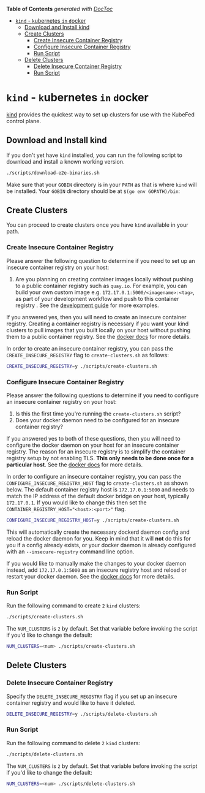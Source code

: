 <!-- START doctoc generated TOC please keep comment here to allow auto update -->
<!-- DON'T EDIT THIS SECTION, INSTEAD RE-RUN doctoc TO UPDATE -->
**Table of Contents**  *generated with [DocToc](https://github.com/thlorenz/doctoc)*

- [`kind` - `k`ubernetes `in` `d`ocker](#kind---kubernetes-in-docker)
  - [Download and Install kind](#download-and-install-kind)
  - [Create Clusters](#create-clusters)
    - [Create Insecure Container Registry](#create-insecure-container-registry)
    - [Configure Insecure Container Registry](#configure-insecure-container-registry)
    - [Run Script](#run-script)
  - [Delete Clusters](#delete-clusters)
    - [Delete Insecure Container Registry](#delete-insecure-container-registry)
    - [Run Script](#run-script-1)

<!-- END doctoc generated TOC please keep comment here to allow auto update -->

# `kind` - `k`ubernetes `in` `d`ocker

[kind](https://github.com/kubernetes-sigs/kind) provides the quickest way to
set up clusters for use with the KubeFed control plane.

## Download and Install kind

If you don't yet have `kind` installed, you can run the following script to
download and install a known working version.

```bash
./scripts/download-e2e-binaries.sh
```

Make sure that your `GOBIN` directory is in your `PATH` as that is where `kind`
will be installed. Your `GOBIN` directory should be at `$(go env GOPATH)/bin`:

## Create Clusters

You can proceed to create clusters once you have `kind` available in your path.

### Create Insecure Container Registry

Please answer the following question to determine if you need to set up an
insecure container registry on your host:

1. Are you planning on creating container images locally without pushing to a
   public container registry such as `quay.io`. For example, you can build your
   own custom image e.g. `172.17.0.1:5000/<imagename>:<tag>`, as part of your
   development workflow and push to this container registry . See the
   [development guide](/docs/development.md#test-your-changes) for more
   examples.

If you answered yes, then you will need to create an insecure container
registry. Creating a container registry is necessary if you want your kind
clusters to pull images that you built locally on your host without pushing
them to a public container registry. See the [docker
docs](https://docs.docker.com/registry) for more details.

In order to create an insecure container registry, you can pass the
`CREATE_INSECURE_REGISTRY` flag to `create-clusters.sh` as follows:

```bash
CREATE_INSECURE_REGISTRY=y ./scripts/create-clusters.sh
```

### Configure Insecure Container Registry

Please answer the following questions to determine if you need to configure an
insecure container registry on your host:

1. Is this the first time you're running the `create-clusters.sh` script?
2. Does your docker daemon need to be configured for an insecure container
   registry?

If you answered yes to both of these questions, then you will need to configure
the docker daemon on your host for an insecure container registry. The reason
for an insecure registry is to simplify the container registry setup by not
enabling TLS. **This only needs to be done once for a particular host**.
See the [docker docs](https://docs.docker.com/registry) for more details.

In order to configure an insecure container registry, you can pass the
`CONFIGURE_INSECURE_REGISTRY_HOST` flag to `create-clusters.sh` as shown below. The
default container registry host is `172.17.0.1:5000` and needs to match
the IP address of the default docker bridge on your host, typically
`172.17.0.1`. If you would like to change this then set the
`CONTAINER_REGISTRY_HOST="<host>:<port>"` flag.

```bash
CONFIGURE_INSECURE_REGISTRY_HOST=y ./scripts/create-clusters.sh
```

This will automatically create the necessary dockerd daemon config and reload
the docker daemon for you. Keep in mind that it will **not** do this for you
if a config already exists, or your docker daemon is already configured with an
`--insecure-registry` command line option.

If you would like to manually make the changes to your docker daemon instead,
add `172.17.0.1:5000` as an insecure registry host and reload or restart your
docker daemon. See the [docker
docs](https://docs.docker.com/registry/insecure/) for more details.

### Run Script

Run the following command to create `2` `kind` clusters:

```bash
./scripts/create-clusters.sh
```

The `NUM_CLUSTERS` is `2` by default. Set that variable before invoking the
script if you'd like to change the default:

```bash
NUM_CLUSTERS=<num> ./scripts/create-clusters.sh
```

## Delete Clusters

### Delete Insecure Container Registry

Specify the `DELETE_INSECURE_REGISTRY` flag if you set up an insecure container
registry and would like to have it deleted.

```bash
DELETE_INSECURE_REGISTRY=y ./scripts/delete-clusters.sh
```

### Run Script

Run the following command to delete `2` `kind` clusters:

```bash
./scripts/delete-clusters.sh
```

The `NUM_CLUSTERS` is `2` by default. Set that variable before invoking the script
if you'd like to change the default:

```bash
NUM_CLUSTERS=<num> ./scripts/delete-clusters.sh
```
